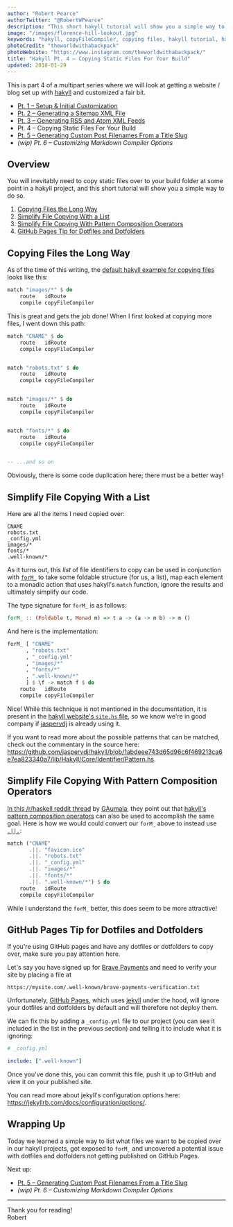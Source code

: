 ```yaml
---
author: "Robert Pearce"
authorTwitter: "@RobertWPearce"
description: "This short hakyll tutorial will show you a simple way to copy static files over to your build folder."
image: "/images/florence-hill-lookout.jpg"
keywords: "hakyll, copyFileCompiler, copying files, hakyll tutorial, hakyll blog, hakyll blog tutorial, hakyll static site, static site generator"
photoCredit: "theworldwithabackpack"
photoWebsite: "https://www.instagram.com/theworldwithabackpack/"
title: "Hakyll Pt. 4 – Copying Static Files For Your Build"
updated: 2018-01-29
---
```


This is part 4 of a multipart series where we will look at getting a website /
blog set up with [hakyll](https://jaspervdj.be/hakyll) and customized a fair
bit.

* [Pt. 1 – Setup & Initial Customization](/hakyll-pt-1-setup-and-initial-customization.html)
* [Pt. 2 – Generating a Sitemap XML File](/hakyll-pt-2-generating-a-sitemap-xml-file.html)
* [Pt. 3 – Generating RSS and Atom XML Feeds](/hakyll-pt-3-generating-rss-and-atom-xml-feeds.html)
* Pt. 4 – Copying Static Files For Your Build
* [Pt. 5 – Generating Custom Post Filenames From a Title Slug](/hakyll-pt-5-generating-custom-post-filenames-from-a-title-slug.html)
* _(wip) Pt. 6 – Customizing Markdown Compiler Options_

## Overview
You will inevitably need to copy static files over to your build folder at some
point in a hakyll project, and this short tutorial will show you a simple way to
do so.

1. [Copying Files the Long Way](#copying-files-the-long-way)
1. [Simplify File Copying With a List](#simplify-file-copying-with-a-list)
1. [Simplify File Copying With Pattern Composition Operators](#simplify-file-copying-with-pattern-composition-operators)
1. [GitHub Pages Tip for Dotfiles and Dotfolders](#github-pages-tip-for-dotfiles-and-dotfolders)

## Copying Files the Long Way
As of the time of this writing, the [default hakyll example for copying files](https://github.com/jaspervdj/hakyll/blob/a983c8cbc917ffa3ce81d2540b50bdb321588b92/data/example/site.hs#L10-L12)
looks like this:

```haskell
match "images/*" $ do
    route   idRoute
    compile copyFileCompiler
```

This is great and gets the job done! When I first looked at copying more files,
I went down this path:

```haskell
match "CNAME" $ do
    route   idRoute
    compile copyFileCompiler


match "robots.txt" $ do
    route   idRoute
    compile copyFileCompiler


match "images/*" $ do
    route   idRoute
    compile copyFileCompiler


match "fonts/*" $ do
    route   idRoute
    compile copyFileCompiler


-- ...and so on
```

Obviously, there is some code duplication here; there must be a better way!

## Simplify File Copying With a List
Here are all the items I need copied over:

```
CNAME
robots.txt
_config.yml
images/*
fonts/*
.well-known/*
```

As it turns out, this _list_ of file identifiers to copy can be used in
conjunction with [`forM_`](https://hackage.haskell.org/package/base-4.12.0.0/docs/Data-Foldable.html#v:forM_)
to take some foldable structure (for us, a list), map each element to a monadic
action that uses hakyll's `match` function, ignore the results and ultimately
simplify our code.

The type signature for `forM_` is as follows:

```haskell
forM_ :: (Foldable t, Monad m) => t a -> (a -> m b) -> m ()
```

And here is the implementation:

```haskell
forM_ [ "CNAME"
      , "robots.txt"
      , "_config.yml"
      , "images/*"
      , "fonts/*"
      , ".well-known/*"
      ] $ \f -> match f $ do
    route   idRoute
    compile copyFileCompiler
```

Nice! While this technique is not mentioned in the documentation, it is present
in the [hakyll website's `site.hs` file](https://github.com/jaspervdj/hakyll/blob/1abdeee743d65d96c6f469213ca6e7ea823340a7/web/site.hs#L27-L29),
so we know we're in good company if [jaspervdj](https://github.com/jaspervdj) is
already using it.

If you want to read more about the possible patterns that can be matched, check
out the commentary in the source here: https://github.com/jaspervdj/hakyll/blob/1abdeee743d65d96c6f469213ca6e7ea823340a7/lib/Hakyll/Core/Identifier/Pattern.hs.

## Simplify File Copying With Pattern Composition Operators
[In this /r/haskell reddit thread](https://www.reddit.com/r/haskell/comments/ak9700/hakyll_pt_4_copying_static_files_for_your_build/ef3lv73/)
by [GAumala](https://www.reddit.com/user/GAumala), they point out that [hakyll's
pattern composition operators](https://jaspervdj.be/hakyll/reference/Hakyll-Core-Identifier-Pattern.html#g:3)
can also be used to accomplish the same goal. Here is how we would could convert
our `forM_` above to instead use [`.||.`](https://jaspervdj.be/hakyll/reference/Hakyll-Core-Identifier-Pattern.html#v:.-124--124-.):

```haskell
match ("CNAME"
       .||. "favicon.ico"
       .||. "robots.txt"
       .||. "_config.yml"
       .||. "images/*"
       .||. "fonts/*"
       .||. ".well-known/*") $ do
    route   idRoute
    compile copyFileCompiler
```

While I understand the `forM_` better, this does seem to be more attractive!

## GitHub Pages Tip for Dotfiles and Dotfolders
If you're using GitHub pages and have any dotfiles or dotfolders to copy over,
make sure you pay attention here.

Let's say you have signed up for [Brave
Payments](https://publishers.basicattentiontoken.org) and need to verify your
site by placing a file at

```
https://mysite.com/.well-known/brave-payments-verification.txt
```

Unfortunately, [GitHub Pages](https://pages.github.com), which uses
[jekyll](https://jekyllrb.com) under the hood, will ignore your dotfiles and
dotfolders by default and will therefore not deploy them.

We can fix this by adding a `_config.yml` file to our project (you can see it
included in the list in the previous section) and telling it to include what it
is ignoring:

```yml
# _config.yml

include: [".well-known"]
```

Once you've done this, you can commit this file, push it up to GitHub and view
it on your published site.

You can read more about jekyll's configuration options here:
https://jekyllrb.com/docs/configuration/options/.

## Wrapping Up
Today we learned a simple way to list what files we want to be copied over in
our hakyll projects, got exposed to `forM_` and uncovered a potential issue
with dotfiles and dotfolders not getting published on GitHub Pages.

Next up:
* [Pt. 5 – Generating Custom Post Filenames From a Title Slug](/hakyll-pt-5-generating-custom-post-filenames-from-a-title-slug.html)
* _(wip) Pt. 6 – Customizing Markdown Compiler Options_

* * *

Thank you for reading!
<br />
Robert
